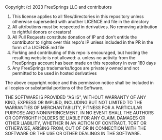 Copyright (c) 2023 FreeSprings LLC and contributors

1. This license applies to all files/directories in this repository unless otherwise superseded with another LICENCE.md file in the directory
2. All attributions must be respected in derivatives. No removing attribution to rightful donors or creators!
3. All Pull Requests constitute donation of IP and don't entitle the contributor to rights over this repo's IP unless included in the PR in the form of a LICENSE.md file
4. Forking and contributing of this repo is encouraged, but hosting the resulting website is not allowed:
  a. unless no activity from the FreeSprings account has been made on this repository in over 180 days
5. Any FreeSprings trademarks/logos are privately owned and not permitted to be used in hosted derivatives

The above copyright notice and this permission notice shall be included in
all copies or substantial portions of the Software.

THE SOFTWARE IS PROVIDED "AS IS", WITHOUT WARRANTY OF ANY KIND, EXPRESS OR
IMPLIED, INCLUDING BUT NOT LIMITED TO THE WARRANTIES OF MERCHANTABILITY,
FITNESS FOR A PARTICULAR PURPOSE AND NONINFRINGEMENT. IN NO EVENT SHALL THE
AUTHORS OR COPYRIGHT HOLDERS BE LIABLE FOR ANY CLAIM, DAMAGES OR OTHER
LIABILITY, WHETHER IN AN ACTION OF CONTRACT, TORT OR OTHERWISE, ARISING FROM,
OUT OF OR IN CONNECTION WITH THE SOFTWARE OR THE USE OR OTHER DEALINGS IN
THE SOFTWARE.
